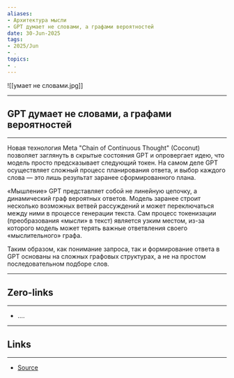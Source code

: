 ```yaml
---
aliases: 
- Архитектура мысли 
- GPT думает не словами, а графами вероятностей
date: 30-Jun-2025
tags:
- 2025/Jun
- .
topics:
- .
---
```

![[умает не словами.jpg]]

-----
##  **GPT думает не словами, а графами вероятностей**
-----
Новая технология Meta "Chain of Continuous Thought" (Coconut) позволяет заглянуть в скрытые состояния GPT и опровергает идею, что модель просто предсказывает следующий токен. На самом деле GPT осуществляет сложный процесс планирования ответа, и выбор каждого слова — это лишь результат заранее сформированного плана.

«Мышление» GPT представляет собой не линейную цепочку, а динамический граф вероятных ответов. Модель заранее строит несколько возможных ветвей рассуждений и может переключаться между ними в процессе генерации текста. Сам процесс токенизации (преобразования «мысли» в текст) является узким местом, из-за которого модель может терять важные ответвления своего «мыслительного» графа.

Таким образом, как понимание запроса, так и формирование ответа в GPT основаны на сложных графовых структурах, а не на простом последовательном подборе слов.

---
## Zero-links
---
- ....

---
## Links
---
- [Source](https://t.me/turboproject/1743)
